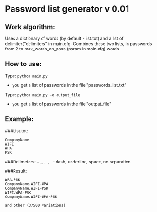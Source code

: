 # Password list generator v 0.01

## Work algorithm:
Uses a dictionary of words (by default - list.txt) and a list of delimiter("delimiters" in main.cfg)
Combines these two lists, in passwords from 2 to max_words_on_pass (param in main.cfg) words

## How to use:
Type: ```python main.py```

- you get a list of passwords in the file "passwords_list.txt"

Type: ```python main.py -o output_file```

- you get a list of passwords in the file "output_file"

## Example:

###List.txt:
```
CompanyName
WIFI
WPA
PSK
```
    
###Delimeters:
```-,_, , ```  : dash, underline, space, no separation


###Result:

```
WPA.PSK
CompanyName.WIFI-WPA
CompanyName.WIFI-PSK
WIFI.WPA-PSK
CompanyName.WIFI-WPA-PSK

and other (37500 variations)
```
